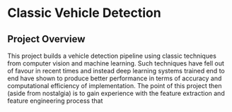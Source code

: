 # Classic Vehicle Detection

## Project Overview

This project builds a vehicle detection pipeline using classic techniques from computer vision and machine learning. Such techniques have fell out of favour in recent times and instead deep learning systems trained end to end have shown to produce better performance in terms of accuracy and computational efficiency of implementation. The point of this project then (aside from nostalgia) is to gain experience with the feature extraction and feature engineering process that 
<!--stackedit_data:
eyJoaXN0b3J5IjpbLTEyNzIyNjQ4NV19
-->